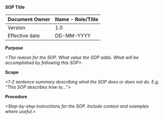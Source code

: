 **SOP Title**

| Document Owner | Name - Role/Title |
|----------------|-------------------|
| Version        | 1.0               |
| Effective date | DD-MM-YYYY        |

**Purpose**

*\<The reason for the SOP. What value the SOP adds. What will be
accomplished by following this SOP\>.*

**Scope**

*\<1-2 sentence summary describing what the SOP does or does not do.
E.g. “This SOP describes how to…”\>*

**Procedure**

*\<Step-by-step instructions for the SOP. Include context and examples
where useful.\>*
